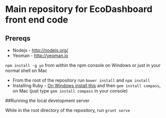 # Main repository for EcoDashboard front end code

## Prereqs

* Nodejs - http://nodejs.org/
* Yeoman - http://yeoman.io 

`npm install -g yo` from within the npm console on Windows or just in your normal shell on Mac

* From the root of the repository run `bower install` and `npm install`
* Installing Ruby - [On Windows install this](http://rubyinstaller.org/) and then `gem install compass`, on Mac (just type `gem install compass` in your console)

##Running the local development server

While in the root directory of the repository, run `grunt serve`


